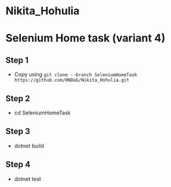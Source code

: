 # Nikita_Hohulia
# Selenium Home task (variant 4) 

## Step 1
- Copy using ```git clone --branch SeleniumHomeTask https://github.com/HNDaG/Nikita_Hohulia.git```

## Step 2
- cd SeleniumHomeTask

## Step 3
- dotnet build 

## Step 4 
- dotnet test
